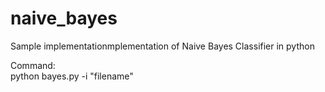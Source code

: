 # naive_bayes
Sample implementationmplementation of Naive Bayes Classifier in python

Command: <br />
python bayes.py -i "filename"
